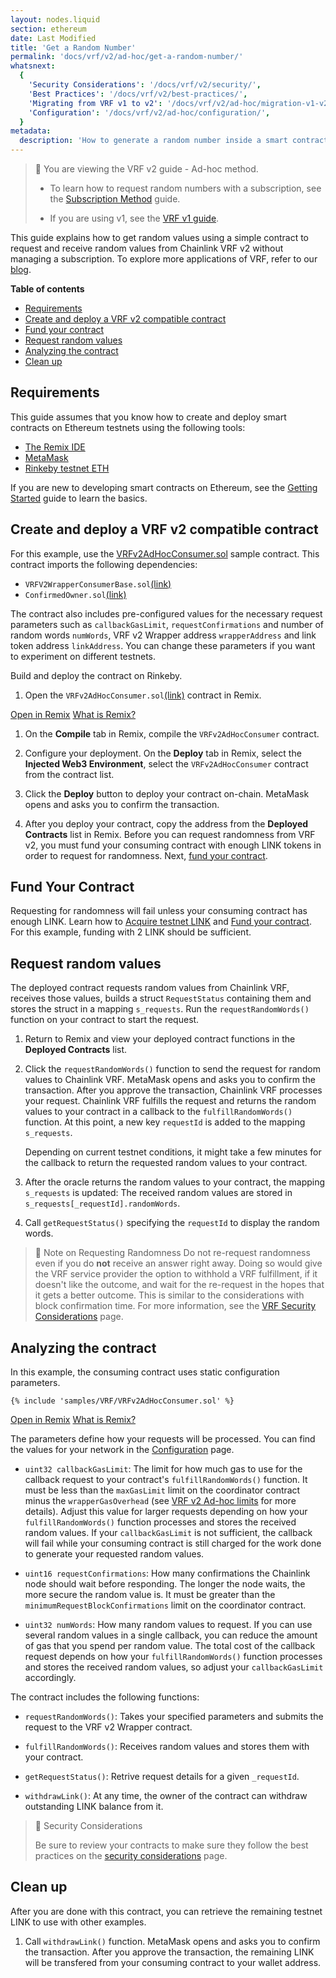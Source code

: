 ```yaml
---
layout: nodes.liquid
section: ethereum
date: Last Modified
title: 'Get a Random Number'
permalink: 'docs/vrf/v2/ad-hoc/get-a-random-number/'
whatsnext:
  {
    'Security Considerations': '/docs/vrf/v2/security/',
    'Best Practices': '/docs/vrf/v2/best-practices/',
    'Migrating from VRF v1 to v2': '/docs/vrf/v2/ad-hoc/migration-v1-v2/',
    'Configuration': '/docs/vrf/v2/ad-hoc/configuration/',
  }
metadata:
  description: 'How to generate a random number inside a smart contract using Chainlink VRF v2 - Ad-hoc method.'
---
```


> 📘 You are viewing the VRF v2 guide - Ad-hoc method.
>
> - To learn how to request random numbers with a subscription, see the [Subscription Method](/docs/vrf/v2/subscription/) guide.
>
> - If you are using v1, see the [VRF v1 guide](/docs/vrf/v1/introduction/).

This guide explains how to get random values using a simple contract to request and receive random values from Chainlink VRF v2 without managing a subscription. To explore more applications of VRF, refer to our [blog](https://blog.chain.link/).

**Table of contents**

- [Requirements](#requirements)
- [Create and deploy a VRF v2 compatible contract](#create-and-deploy-a-vrf-v2-compatible-contract)
- [Fund your contract](#fund-your-contract)
- [Request random values](#request-random-values)
- [Analyzing the contract](#analyzing-the-contract)
- [Clean up](#clean-up)

## Requirements

This guide assumes that you know how to create and deploy smart contracts on Ethereum testnets using the following tools:

- [The Remix IDE](https://remix.ethereum.org/)
- [MetaMask](https://metamask.io/)
- [Rinkeby testnet ETH](/docs/link-token-contracts/#rinkeby)

If you are new to developing smart contracts on Ethereum, see the [Getting Started](/docs/conceptual-overview/) guide to learn the basics.

## Create and deploy a VRF v2 compatible contract

For this example, use the [VRFv2AdHocConsumer.sol](https://remix.ethereum.org/#url=https://docs.chain.link/samples/VRF/VRFv2AdHocConsumer.sol) sample contract. This contract imports the following dependencies:

- `VRFV2WrapperConsumerBase.sol`[(link)](https://github.com/smartcontractkit/chainlink/blob/develop/contracts/src/v0.8/VRFV2WrapperConsumerBase.sol)
- `ConfirmedOwner.sol`[(link)](https://github.com/smartcontractkit/chainlink/blob/develop/contracts/src/v0.8/ConfirmedOwner.sol)

The contract also includes pre-configured values for the necessary request parameters such as `callbackGasLimit`, `requestConfirmations` and number of random words `numWords`, VRF v2 Wrapper address `wrapperAddress` and link token address `linkAddress`. You can change these parameters if you want to experiment on different testnets.

Build and deploy the contract on Rinkeby.

1. Open the `VRFv2AdHocConsumer.sol`[(link)](https://remix.ethereum.org/#url=https://docs.chain.link/samples/VRF/VRFv2AdHocConsumer.sol) contract in Remix.

<div class="remix-callout">
      <a href="https://remix.ethereum.org/#url=https://docs.chain.link/samples/VRF/VRFv2AdHocConsumer.sol" target="_blank" >Open in Remix</a>
      <a href="/docs/conceptual-overview/#what-is-remix">What is Remix?</a>
</div>

1. On the **Compile** tab in Remix, compile the `VRFv2AdHocConsumer` contract.

1. Configure your deployment. On the **Deploy** tab in Remix, select the **Injected Web3 Environment**, select the `VRFv2AdHocConsumer` contract from the contract list.

1. Click the **Deploy** button to deploy your contract on-chain. MetaMask opens and asks you to confirm the transaction.

1. After you deploy your contract, copy the address from the **Deployed Contracts** list in Remix. Before you can request randomness from VRF v2, you must fund your consuming contract with enough LINK tokens in order to request for randomness. Next, [fund your contract](#fund-your-contract).

## Fund Your Contract

Requesting for randomness will fail unless your consuming contract has enough LINK. Learn how to [Acquire testnet LINK](/docs/acquire-link/) and [Fund your contract](/docs/fund-your-contract/). For this example, funding with 2 LINK should be sufficient.

## Request random values

The deployed contract requests random values from Chainlink VRF, receives those values, builds a struct `RequestStatus` containing them and stores the struct in a mapping `s_requests`. Run the `requestRandomWords()` function on your contract to start the request.

1. Return to Remix and view your deployed contract functions in the **Deployed Contracts** list.

1. Click the `requestRandomWords()` function to send the request for random values to Chainlink VRF. MetaMask opens and asks you to confirm the transaction. After you approve the transaction, Chainlink VRF processes your request. Chainlink VRF fulfills the request and returns the random values to your contract in a callback to the `fulfillRandomWords()` function. At this point, a new key `requestId` is added to the mapping `s_requests`.

   Depending on current testnet conditions, it might take a few minutes for the callback to return the requested random values to your contract.

1. After the oracle returns the random values to your contract, the mapping `s_requests` is updated: The received random values are stored in `s_requests[_requestId].randomWords`.

1. Call `getRequestStatus()` specifying the `requestId` to display the random words.

> 📘 Note on Requesting Randomness
> Do not re-request randomness even if you do **not** receive an answer right away. Doing so would give the VRF service provider the option to withhold a VRF fulfillment, if it doesn't like the outcome, and wait for the re-request in the hopes that it gets a better outcome. This is similar to the considerations with block confirmation time. For more information, see the [VRF Security Considerations](/docs/vrf/v2/security/) page.

## Analyzing the contract

In this example, the consuming contract uses static configuration parameters.

```solidity
{% include 'samples/VRF/VRFv2AdHocConsumer.sol' %}
```

<div class="remix-callout">
      <a href="https://remix.ethereum.org/#url=https://docs.chain.link/samples/VRF/VRFv2AdHocConsumer.sol" target="_blank" >Open in Remix</a>
      <a href="/docs/conceptual-overview/#what-is-remix">What is Remix?</a>
</div>

The parameters define how your requests will be processed. You can find the values for your network in the [Configuration](/docs/vrf/v2/ad-hoc/configuration/) page.

- `uint32 callbackGasLimit`: The limit for how much gas to use for the callback request to your contract's `fulfillRandomWords()` function. It must be less than the `maxGasLimit` limit on the coordinator contract minus the `wrapperGasOverhead` (see [VRF v2 Ad-hoc limits](/docs/vrf/v2/ad-hoc/#limits) for more details). Adjust this value for larger requests depending on how your `fulfillRandomWords()` function processes and stores the received random values. If your `callbackGasLimit` is not sufficient, the callback will fail while your consuming contract is still charged for the work done to generate your requested random values.

- `uint16 requestConfirmations`: How many confirmations the Chainlink node should wait before responding. The longer the node waits, the more secure the random value is. It must be greater than the `minimumRequestBlockConfirmations` limit on the coordinator contract.

- `uint32 numWords`: How many random values to request. If you can use several random values in a single callback, you can reduce the amount of gas that you spend per random value. The total cost of the callback request depends on how your `fulfillRandomWords()` function processes and stores the received random values, so adjust your `callbackGasLimit` accordingly.

The contract includes the following functions:

- `requestRandomWords()`: Takes your specified parameters and submits the request to the VRF v2 Wrapper contract.

- `fulfillRandomWords()`: Receives random values and stores them with your contract.

- `getRequestStatus()`: Retrive request details for a given `_requestId`.

- `withdrawLink()`: At any time, the owner of the contract can withdraw outstanding LINK balance from it.

> 🚧 Security Considerations
>
> Be sure to review your contracts to make sure they follow the best practices on the [security considerations](/docs/vrf/v2/security/) page.

## Clean up

After you are done with this contract, you can retrieve the remaining testnet LINK to use with other examples.

1. Call `withdrawLink()` function. MetaMask opens and asks you to confirm the transaction. After you approve the transaction, the remaining LINK will be transfered from your consuming contract to your wallet address.
